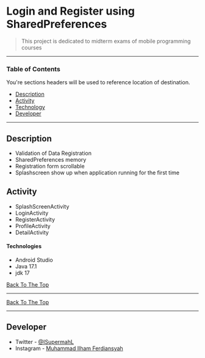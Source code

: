 # Login and Register using SharedPreferences

> This project is dedicated to midterm exams of mobile programming courses

---

### Table of Contents

You're sections headers will be used to reference location of destination.

- [Description](#description)
- [Activity](#activity)
- [Technology](#technologies)
- [Developer](#developer)

---

## Description

- Validation of Data Registration
- SharedPreferences memory
- Registration form scrollable
- Splashscreen show up when application running for the first time

## Activity

- SplashScreenActivity
- LoginActivity
- RegisterActivity
- ProfileActivity
- DetailActivity

#### Technologies

- Android Studio
- Java 17.1
- jdk 17

[Back To The Top](#login-and-register-using-sharedpreferences)

---

[Back To The Top](#login-and-register-using-sharedpreferences)

---

## Developer

- Twitter - [@ISupermahL](https://twitter.com/ISupermahl)
- Instagram - [Muhammad Ilham Ferdiansyah](https://www.instagram.com/hmfrdnsyh_/)
